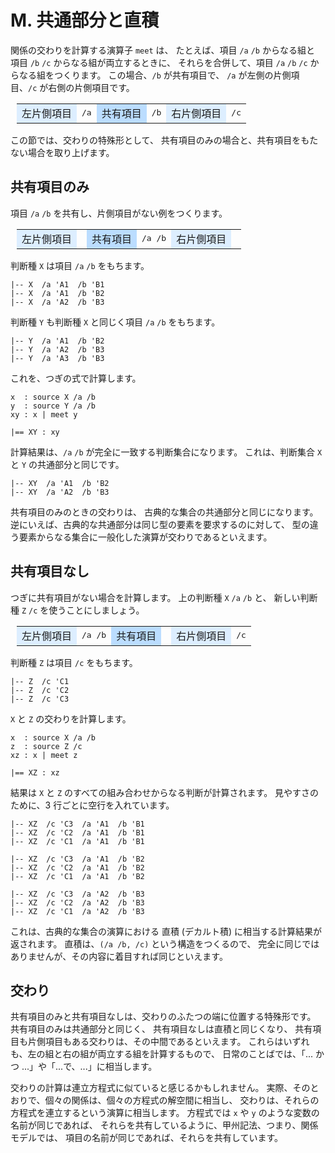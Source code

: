 # M. 共通部分と直積


関係の交わりを計算する演算子 `meet` は、
たとえば、項目 `/a` `/b` からなる組と
項目 `/b` `/c` からなる組が両立するときに、
それらを合併して、項目 `/a` `/b` `/c` からなる組をつくります。
この場合、`/b` が共有項目で、
`/a` が左側の片側項目、`/c` が右側の片側項目です。

  <div style="margin-left:10px">
    <table>
     <tr>
      <td bgcolor="#def">左片側項目</td>
      <td><tt>/a</tt></td>
      <td bgcolor="#bdf">共有項目</td>
      <td><tt>/b</tt></td>
      <td bgcolor="#def">右片側項目</td>
      <td><tt>/c</tt></td>
     </tr>
    </table>
  </div>

この節では、交わりの特殊形として、
共有項目のみの場合と、共有項目をもたない場合を取り上げます。


## 共有項目のみ

項目 `/a` `/b` を共有し、片側項目がない例をつくります。

  <div style="margin-left:10px">
    <table>
     <tr>
      <td bgcolor="#def">左片側項目</td>
      <td></td>
      <td bgcolor="#bdf">共有項目</td>
      <td><tt>/a /b</tt></td>
      <td bgcolor="#def">右片側項目</td>
      <td></td>
     </tr>
    </table>
  </div>

判断種 `X` は項目 `/a` `/b` をもちます。

``` text
|-- X  /a 'A1  /b 'B1
|-- X  /a 'A1  /b 'B2
|-- X  /a 'A2  /b 'B3
```

判断種 `Y` も判断種 `X` と同じく項目 `/a` `/b` をもちます。

``` text
|-- Y  /a 'A1  /b 'B2
|-- Y  /a 'A2  /b 'B3
|-- Y  /a 'A3  /b 'B3
```

これを、つぎの式で計算します。

``` text
x  : source X /a /b
y  : source Y /a /b
xy : x | meet y

|== XY : xy
```

計算結果は、`/a` `/b` が完全に一致する判断集合になります。
これは、判断集合 `X` と `Y` の共通部分と同じです。

``` text
|-- XY  /a 'A1  /b 'B2
|-- XY  /a 'A2  /b 'B3
```

共有項目のみのときの交わりは、
古典的な集合の共通部分と同じになります。
逆にいえば、古典的な共通部分は同じ型の要素を要求するのに対して、
型の違う要素からなる集合に一般化した演算が交わりであるといえます。


## 共有項目なし

つぎに共有項目がない場合を計算します。
上の判断種 `X` `/a` `/b` と、
新しい判断種 `Z` `/c` を使うことにしましょう。

  <div style="margin-left:10px">
    <table>
     <tr>
      <td bgcolor="#def">左片側項目</td>
      <td><tt>/a /b</tt></td>
      <td bgcolor="#bdf">共有項目</td>
      <td></td>
      <td bgcolor="#def">右片側項目</td>
      <td><tt>/c</tt></td>
     </tr>
    </table>
  </div>

判断種 `Z` は項目 `/c` をもちます。

``` text
|-- Z  /c 'C1
|-- Z  /c 'C2
|-- Z  /c 'C3
```

`X` と `Z` の交わりを計算します。

``` text
x  : source X /a /b
z  : source Z /c
xz : x | meet z

|== XZ : xz
```

結果は `X` と `Z` のすべての組み合わせからなる判断が計算されます。
見やすさのために、3 行ごとに空行を入れています。

``` text
|-- XZ  /c 'C3  /a 'A1  /b 'B1
|-- XZ  /c 'C2  /a 'A1  /b 'B1
|-- XZ  /c 'C1  /a 'A1  /b 'B1

|-- XZ  /c 'C3  /a 'A1  /b 'B2
|-- XZ  /c 'C2  /a 'A1  /b 'B2
|-- XZ  /c 'C1  /a 'A1  /b 'B2

|-- XZ  /c 'C3  /a 'A2  /b 'B3
|-- XZ  /c 'C2  /a 'A2  /b 'B3
|-- XZ  /c 'C1  /a 'A2  /b 'B3
```

これは、古典的な集合の演算における
直積 (デカルト積) に相当する計算結果が返されます。
直積は、`(/a /b, /c)` という構造をつくるので、
完全に同じではありませんが、その内容に着目すれば同じといえます。


## 交わり

共有項目のみと共有項目なしは、交わりのふたつの端に位置する特殊形です。
共有項目のみは共通部分と同じく、
共有項目なしは直積と同じくなり、
共有項目も片側項目もある交わりは、その中間であるといえます。
これらはいずれも、左の組と右の組が両立する組を計算するもので、
日常のことばでは、「... かつ ...」や「...で、...」に相当します。

交わりの計算は連立方程式に似ていると感じるかもしれません。
実際、そのとおりで、個々の関係は、個々の方程式の解空間に相当し、
交わりは、それらの方程式を連立するという演算に相当します。
方程式では `x` や `y` のような変数の名前が同じであれば、
それらを共有しているように、甲州記法、つまり、関係モデルでは、
項目の名前が同じであれば、それらを共有しています。


[M.k]:   ../M/M.k

